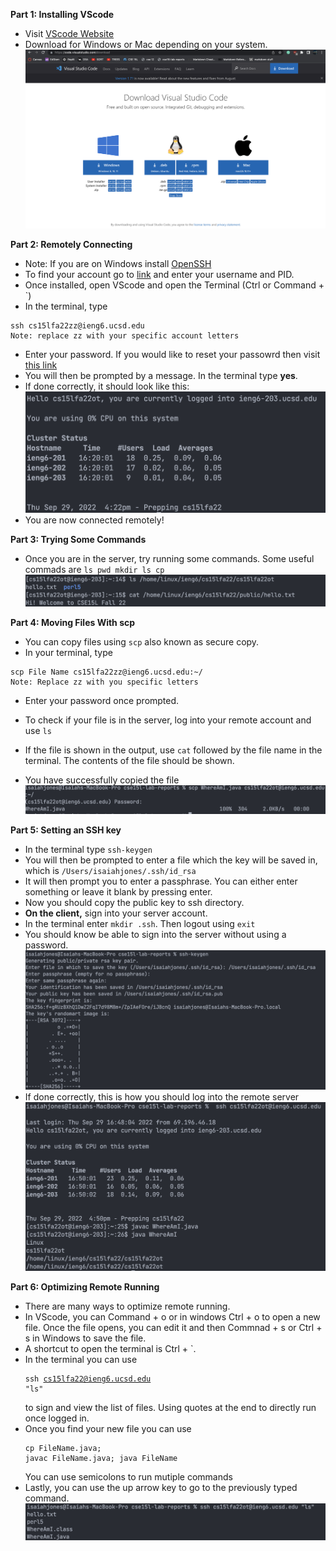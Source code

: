 **Part 1: Installing VScode**
* Visit [VScode Website](https://code.visualstudio.com/download)
* Download for Windows or Mac depending on your system.
![screenshot](part1.png)

**Part 2: Remotely Connecting**
* Note: If you are on Windows install [OpenSSH](https://learn.microsoft.com/en-us/windows-server/administration/openssh/openssh_install_firstuse?tabs=gui)
* To find your account go to [link](https://sdacs.ucsd.edu/~icc/index.php) and enter your username and PID.
* Once installed, open VScode and open the Terminal (Ctrl or Command + `)
* In the terminal, type

<pre><code>ssh cs15lfa22zz@ieng6.ucsd.edu
Note: replace zz with your specific account letters </code></pre>

* Enter your password. If you would like to reset your passowrd then visit [this link](https://docs.google.com/document/d/1hs7CyQeh-MdUfM9uv99i8tqfneos6Y8bDU0uhn1wqho/edit)
* You will then be prompted by a message. In the terminal type **yes**.
* If done correctly, it should look like this:
![screenshot](screenshot-lab1.png)
* You are now connected remotely!

**Part 3: Trying Some Commands**
* Once you are in the server, try running some commands. Some useful commads are <code>ls pwd mkdir ls cp</code>
![screenshot](part4.png)

**Part 4: Moving Files With scp**
* You can copy files using <code>scp</code> also known as secure copy.
* In your terminal, type 
<pre><code>scp File Name cs15lfa22zz@ieng6.ucsd.edu:~/
Note: Replace zz with you specific letters 
</code></pre>
* Enter your password once prompted. 

* To check if your file is in the server, log into your remote account and use <code>ls</code>
* If the file is shown in the output, use <code>cat</code> followed by the file name in the terminal. The contents of the file should be shown.
* You have successfully copied the file 
![screenshot](part5.png)

**Part 5: Setting an SSH key**
* In the terminal type <code>ssh-keygen</code>
* You will then be prompted to enter a file which the key will be saved in, which is <code>/Users/isaiahjones/.ssh/id_rsa</code> 
* It will then prompt you to enter a passphrase. You can either enter something or leave it blank by pressing enter. 
* Now you should copy the public key to ssh directory. 
* **On the client,** sign into your server account. 
* In the terminal enter <code>mkdir .ssh</code>. Then logout using <code>exit</code>
* You should know be able to sign into the server without using a password.
![screenshot](part6.png)
* If done correctly, this is how you should log into the remote server
![screenshot](part7.png)

**Part 6: Optimizing Remote Running**
* There are many ways to optimize remote running.
* In VScode, you can Command + o or in windows Ctrl + o to open a new file. Once the file opens, you can edit it and then Commnad + s or Ctrl + s in Windows to save the file. 
* A shortcut to open the terminal is Ctrl + `.
* In the terminal you can use <pre><code>ssh cs15lfa22@ieng6.ucsd.edu "ls"</code></pre> to sign and view the list of files. Using quotes at the end to directly run once logged in. 
* Once you find your new file you can use <pre><code>cp FileName.java; javac FileName.java; java FileName</code></pre>
You can use semicolons to run mutiple commands
* Lastly, you can use the up arrow key to go to the previously typed command. 
![screenshot](part8.png)
